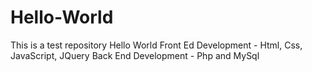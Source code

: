 # Hello-World
This is a test repository Hello World
Front Ed Development - Html, Css, JavaScript, JQuery
Back End Development - Php and MySql
